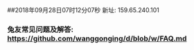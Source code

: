 ##2018年09月28日07时12分07秒 新址: 159.65.240.101
### 兔友常见问题及解答: https://github.com/wanggonging/d/blob/w/FAQ.md
